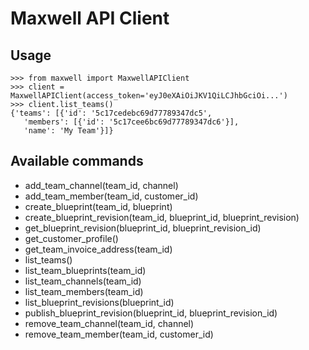 # Maxwell API Client

## Usage

    >>> from maxwell import MaxwellAPIClient
    >>> client = MaxwellAPIClient(access_token='eyJ0eXAiOiJKV1QiLCJhbGciOi...')
    >>> client.list_teams()
    {'teams': [{'id': '5c17cedebc69d77789347dc5',
       'members': [{'id': '5c17cee6bc69d77789347dc6'}],
       'name': 'My Team'}]}

## Available commands

* add_team_channel(team_id, channel)
* add_team_member(team_id, customer_id)
* create_blueprint(team_id, blueprint)
* create_blueprint_revision(team_id, blueprint_id, blueprint_revision)
* get_blueprint_revision(blueprint_id, blueprint_revision_id)
* get_customer_profile()
* get_team_invoice_address(team_id)
* list_teams()
* list_team_blueprints(team_id)
* list_team_channels(team_id)
* list_team_members(team_id)
* list_blueprint_revisions(blueprint_id)
* publish_blueprint_revision(blueprint_id, blueprint_revision_id)
* remove_team_channel(team_id, channel)
* remove_team_member(team_id, customer_id)
